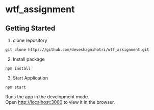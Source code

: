 # wtf_assignment


## Getting Started

1. clone repository
```
git clone https://github.com/deveshagnihotri/wtf_assignment.git
```
2. Install package
```
npm install
```
3. Start Application
```
npm start
```  

Runs the app in the development mode.<br>
Open [http://localhost:3000](http://localhost:3000) to view it in the browser.
